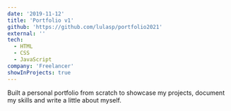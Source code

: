 ```yaml
---
date: '2019-11-12'
title: 'Portfolio v1'
github: 'https://github.com/lulasp/portfolio2021'
external: ''
tech:
  - HTML
  - CSS
  - JavaScript
company: 'Freelancer'
showInProjects: true
---
```


Built a personal portfolio from scratch to showcase my projects, document my skills and write a little about myself.
